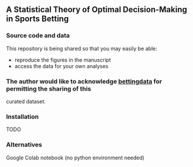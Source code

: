 ## A Statistical Theory of Optimal Decision-Making in Sports Betting
### Source code and data

This repository is being shared so that you may easily be able:
- reproduce the figures in the manuscript
- access the data for your own analyses

### The author would like to acknowledge [bettingdata](bettingdata.com) for permitting the sharing of this 
curated dataset. 

### Installation
TODO

### Alternatives
Google Colab notebook (no python environment needed)


